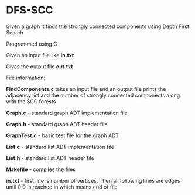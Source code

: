 # DFS-SCC
Given a graph it finds the strongly connected components using Depth First Search

Programmed using C

Given an input file like __in.txt__

Gives the output file __out.txt__

File information:

__FindComponents.c__ takes an input file and an output file prints the adjacency list and the number of strongly connected components along with the SCC forests

__Graph.c__ - standard graph ADT implementation file

__Graph.h__ - standard graph ADT header file

__GraphTest.c__ - basic test file for the graph ADT

__List.c__ - standard list ADT implementation file

__List.h__ - standard list ADT header file

__Makefile__ - compiles the files

__in.txt__ - first line is number of vertices. Then all following lines are edges until 0 0 is reached in which means end of file

